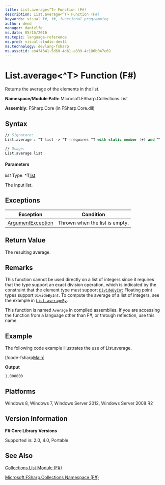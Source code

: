 ```yaml
---
title: List.average<^T> Function (F#)
description: List.average<^T> Function (F#)
keywords: visual f#, f#, functional programming
author: dend
manager: danielfe
ms.date: 05/16/2016
ms.topic: language-reference
ms.prod: visual-studio-dev14
ms.technology: devlang-fsharp
ms.assetid: ab4f4341-5d60-4db1-a839-4c186b047e69 
---
```


# List.average<^T> Function (F#)

Returns the average of the elements in the list.

**Namespace/Module Path:** Microsoft.FSharp.Collections.List

**Assembly:** FSharp.Core (in FSharp.Core.dll)


## Syntax

```fsharp
// Signature:
List.average : ^T list -> ^T (requires ^T with static member (+) and ^T with static member DivideByInt and ^T with static member Zero)

// Usage:
List.average list
```

#### Parameters
*list*
Type: **^T**[list](https://msdn.microsoft.com/library/c627b668-477b-4409-91ed-06d7f1b3e4a7)


The input list.

## Exceptions

|Exception|Condition|
|----|----|
|[ArgumentException](https://msdn.microsoft.com/library/system.argumentexception.aspx)|Thrown when the list is empty.|

## Return Value

The resulting average.

## Remarks
This function cannot be used directly on a list of integers since it requires that the type support an exact division operation, which is indicated by the constraint that the element type must support [`DivideByInt`](https://msdn.microsoft.com/library/24b70b03-c9fb-4edf-b04e-c9d8355fe1ca) Floating point types support `DivideByInt`. To compute the average of a list of integers, see the example in [`List.averageBy`](https://msdn.microsoft.com/library/936cc9ec-62af-464d-8726-7999c2f48403).

This function is named `Average` in compiled assemblies. If you are accessing the function from a language other than F#, or through reflection, use this name.

## Example

The following code example illustrates the use of List.average.

[!code-fsharp[Main](~/samples/snippets/fsharp/lists/snippet111.fs)]

**Output**

```
1.000000
```

## Platforms
Windows 8, Windows 7, Windows Server 2012, Windows Server 2008 R2

## Version Information
**F# Core Library Versions**

Supported in: 2.0, 4.0, Portable


## See Also
[Collections.List Module &#40;F&#35;&#41;](Collections.List-Module-%5BFSharp%5D.md)

[Microsoft.FSharp.Collections Namespace &#40;F&#35;&#41;](Microsoft.FSharp.Collections-Namespace-%5BFSharp%5D.md)